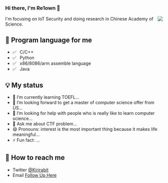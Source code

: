 ### Hi there, I'm Re1own 👋
<img align="right" src="https://github-readme-stats.vercel.app/api?username=Re1own&show_icons=true&icon_color=0366d6&text_color=24292e&bg_color=ffffff&hide_title=true" />

I'm focusing on IoT Security and doing research in Chinese Academy of Science.

## 💬 Program language for me

- ✅ ⁠ ⁢⁣⁡⁠ ⁢⁣⁡C/C++
- ✅ ⁠ ⁢⁣⁡⁠ ⁢⁣⁡Python
- ✅ ⁠ ⁢⁣⁡⁠ ⁢⁣⁡x86/8086/arm assemble language
- ✅ ⁠ ⁢⁣⁡⁠ ⁢⁣⁡Java

## 💡 My status

- 🌱 I’m currently learning TOEFL...
- 👯 I’m looking forward to get a master of computer science offer from US...
- 🤔 I’m looking for help with people who is really like to learn computer science...
- 💬 Ask me about CTF problem...
- 😄 Pronouns: interest is the most important thing because it makes life meaningful...
- ⚡ Fun fact: ...

## 📮 How to reach me

- Twitter [@Kirirabit](https://twitter.com/Kirirabit)
- Email [Follow Up Here](mailto:595875338@qq.com)
